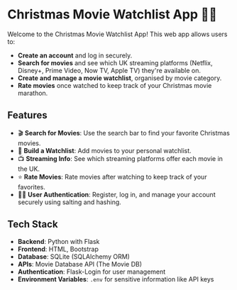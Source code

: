 # Christmas Movie Watchlist App 🎄🍿

Welcome to the Christmas Movie Watchlist App! This web app allows users to:

- **Create an account** and log in securely.
- **Search for movies** and see which UK streaming platforms (Netflix, Disney+, Prime Video, Now TV, Apple TV) they're available on.
- **Create and manage a movie watchlist**, organised by movie category.
- **Rate movies** once watched to keep track of your Christmas movie marathon.

## Features

- 🎬 **Search for Movies**: Use the search bar to find your favorite Christmas movies.
- 🎄 **Build a Watchlist**: Add movies to your personal watchlist.
- 📺 **Streaming Info**: See which streaming platforms offer each movie in the UK.
- ⭐ **Rate Movies**: Rate movies after watching to keep track of your favorites.
- 🧑‍💻 **User Authentication**: Register, log in, and manage your account securely using salting and hashing.

## Tech Stack

- **Backend**: Python with Flask
- **Frontend**: HTML, Bootstrap
- **Database**: SQLite (SQLAlchemy ORM)
- **APIs**: Movie Database API (The Movie DB)
- **Authentication**: Flask-Login for user management
- **Environment Variables**: `.env` for sensitive information like API keys
